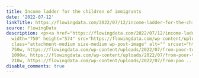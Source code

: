 ```yaml
---
title: Income ladder for the children of immigrants
date: '2022-07-12'
linkTitle: https://flowingdata.com/2022/07/12/income-ladder-for-the-children-of-immigrants/
source: FlowingData
description: <p><a href="https://flowingdata.com/2022/07/12/income-ladder-for-the-children-of-immigrants/"><img
  width="750" height="574" src="https://flowingdata.com/wp-content/uploads/2022/07/from-poor-to-rich-750x574.png"
  class="attachment-medium size-medium wp-post-image" alt="" srcset="https://flowingdata.com/wp-content/uploads/2022/07/from-poor-to-rich-750x574.png
  750w, https://flowingdata.com/wp-content/uploads/2022/07/from-poor-to-rich-1090x834.png
  1090w, https://flowingdata.com/wp-content/uploads/2022/07/from-poor-to-rich-210x161.png
  210w, https://flowingdata.com/wp-content/uploads/2022/07/from-poo ...
disable_comments: true
---
```

<p><a href="https://flowingdata.com/2022/07/12/income-ladder-for-the-children-of-immigrants/"><img width="750" height="574" src="https://flowingdata.com/wp-content/uploads/2022/07/from-poor-to-rich-750x574.png" class="attachment-medium size-medium wp-post-image" alt="" srcset="https://flowingdata.com/wp-content/uploads/2022/07/from-poor-to-rich-750x574.png 750w, https://flowingdata.com/wp-content/uploads/2022/07/from-poor-to-rich-1090x834.png 1090w, https://flowingdata.com/wp-content/uploads/2022/07/from-poor-to-rich-210x161.png 210w, https://flowingdata.com/wp-content/uploads/2022/07/from-poo ...